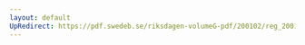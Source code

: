 ```yaml
---
layout: default
UpRedirect: https://pdf.swedeb.se/riksdagen-volumeG-pdf/200102/reg_200102/reg_200102_0609.pdf
---
```

